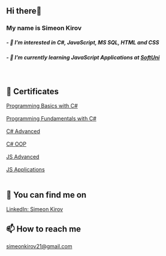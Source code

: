

 




<h2> Hi there👋</h2>
<h3>My name is Simeon Kirov</h3>
<h5>- 👀 I’m interested in C#, JavaScript, MS SQL, HTML and CSS</h5>
<h5>- 🌱 I’m currently learning JavaScript Applications at <a href="https://softuni.bg/">SoftUni</a></h5>
<br>
<h2>📜 Certificates</h2>
<a href="https://softuni.bg/certificates/details/116520/bf45d010">Programming Basics with C#</a>
<br></br>
<a href="https://softuni.bg/certificates/details/130017/bc95183d">Programming Fundamentals with C#</a>
<br></br>
<a href="https://softuni.bg/certificates/details/136379/92987bae">C# Advanced</a>
<br></br>
<a href="https://softuni.bg/certificates/details/141131/46454e20">C# OOP</a>
<br></br>
<a href="https://softuni.bg/certificates/details/145434/12a01ebc">JS Advanced</a>
<br></br>
<a href="https://softuni.bg/certificates/details/149837/18f55a36">JS Applications</a>
<br></br>

<h2>💬 You can find me on</h2><a href="https://www.linkedin.com/in/simeon-kirov-85592123a/">LinkedIn: Simeon Kirov</a>
<h2>📫 How to reach me</h2><a href="https://mail.google.com/mail/u/0/#inbox?compose=new">simeonkirov21@gmail.com</a>
